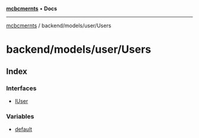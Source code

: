 [**mcbcmernts**](../../../../README.md) • **Docs**

---

[mcbcmernts](../../../../modules.md) / backend/models/user/Users

# backend/models/user/Users

## Index

### Interfaces

- [IUser](interfaces/IUser.md)

### Variables

- [default](variables/default.md)
